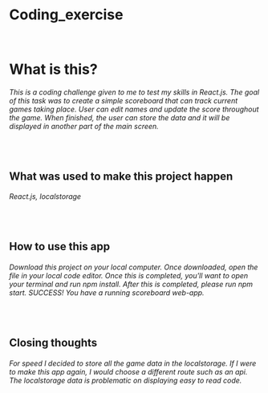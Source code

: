 # Coding_exercise 
</br>
<h1> What is this?</h1>
<h6>This is a coding challenge given to me to test my skills in React.js. The goal of this task was to create a simple scoreboard that can track current games taking place. User can edit names and update the score throughout the game. When finished, the user can store the data and it will be displayed in another part of the main screen.</h6>
</br>
<h2> What was used to make this project happen </h2>
<h6> React.js, localstorage </h6>
</br>
<h2> How to use this app</h2>
<h6> Download this project on your local computer. Once downloaded, open the file in your local code editor. Once this is completed, you'll want to open your terminal and run npm install. After this is completed, please run npm start. SUCCESS! You have a running scoreboard web-app.</h6>
</br>
<h2>Closing thoughts</h2>
<h6>For speed I decided to store all the game data in the localstorage. If I were to make this app again, I would choose a different route such as an api. The localstorage data is problematic on displaying easy to read code.  </h6>
